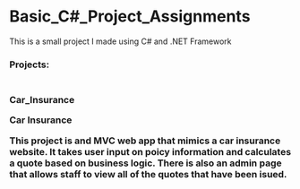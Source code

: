 # Basic_C#_Project_Assignments
 This is a small project I made using C# and .NET Framework
 
 <h3>Projects:<h3><br>
 Car_Insurance
 
 Car Insurance
 
 This project is and MVC web app that mimics a car insurance website. It takes user input on poicy information and calculates a quote based on business logic. There is also an admin page that allows staff to view all of the quotes that have been isued.
